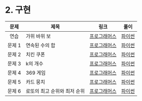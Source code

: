 # 2. 구현

|  문제  | 제목                         | 링크                                                                      | 풀이                         |
| :----: | ---------------------------- | ------------------------------------------------------------------------- | ---------------------------- |
|  연습  | 가위 바위 보                 | [프로그래머스](https://school.programmers.co.kr/tryouts/85898/challenges) | [파이썬](./ex_가위바위보.py) |
| 문제 1 | 연속된 수의 합               | [프로그래머스](https://school.programmers.co.kr/tryouts/85899/challenges) | [파이썬]()                   |
| 문제 2 | 치킨 쿠폰                    | [프로그래머스]()                                                          | [파이썬]()                   |
| 문제 3 | k의 개수                     | [프로그래머스]()                                                          | [파이썬]()                   |
| 문제 4 | 369 게임                     | [프로그래머스]()                                                          | [파이썬]()                   |
| 문제 5 | 카드 뭉치                    | [프로그래머스]()                                                          | [파이썬]()                   |
| 문제 6 | 로또의 최고 순위와 최저 순위 | [프로그래머스]()                                                          | [파이썬]()                   |
